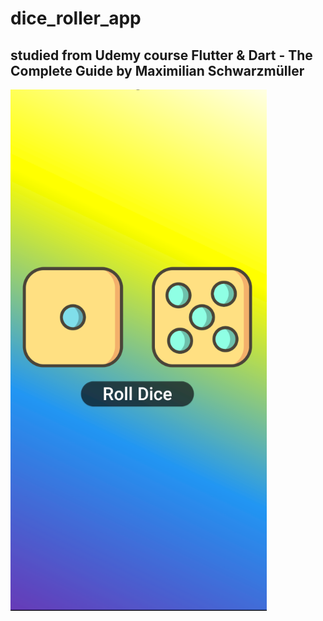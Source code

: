 # dice_roller_app

**studied from Udemy course**
**Flutter & Dart - The Complete Guide by Maximilian Schwarzmüller**
---

![Dice app](image.png)